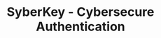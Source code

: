 ---
title: "SyberKey - Cybersecure Authentication"
sections:
  - type: hero
    title: "Revolutionizing <br><span class='text-gradient'>Digital Security</span>"
    subtitle: "SyberKey offers cutting-edge biometric authentication for a cybersecure world of verification and digital signatures."
    backgroundImage: "/images/hero-bg.jpg"
    buttons:
      - text: "Get Started"
        url: "/get-started"
        style: "primary"
      - text: "Watch Demo"
        url: "#demo"
        style: "secondary"
    keyFeatures:
      - "One ID for all systems"
      - "Biometric-secured password"
      - "Advanced encryption"
      - "24/7 monitoring"

  - type: featureList
    title: "Our Core Features"
    features:
      - icon: "fingerprint"
        title: "One ID"
        description: "Access multiple systems with a single, secure biometric identifier."
      - icon: "key"
        title: "One Password"
        description: "Simplify your digital life with a single, biometric-secured password."
      - icon: "shield-alt"
        title: "SyberKey"
        description: "Our unique technology for unparalleled cybersecurity in authentication."

  - type: content
    title: "Why Choose SyberKey?"
    background: "dark"
    reasons:
      - "Advanced biometric authentication"
      - "Seamless integration with existing systems"
      - "Enhanced security for digital signatures"
      - "Reduced risk of identity theft"
      - "Compliance with industry standards"
      - "24/7 support and monitoring"

  - type: experience
    title: "Experience SyberKey in Action"
    videoUrl: "https://www.youtube.com/embed/your-video-id"
    downloadUrl: "/download-demo"
    registerUrl: "/register"

  - type: cta
    title: "Ready to Secure Your Digital World?"
    buttonText: "Contact Us Today"
    buttonUrl: "/contact"
---